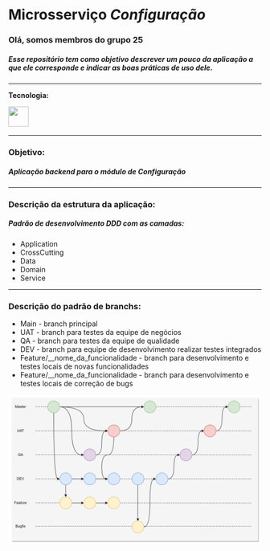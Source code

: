 # Microsserviço <i>Configuração</i>

<h3>Olá, somos membros do grupo 25</h3>

<h5>
Esse repositório tem como objetivo descrever um pouco da aplicação a que ele corresponde e indicar as boas práticas de uso dele.
</h5>

<hr>

<b>Tecnologia:</b>

<img src="https://cdn.jsdelivr.net/gh/devicons/devicon@latest/icons/csharp/csharp-original.svg" width="40" height="40" />
          
<hr>
<h3>Objetivo:</h3>
<h5>Aplicação backend para o módulo de <i>Configuração</i></h5>

<hr>
<h3>Descrição da estrutura da aplicação:</h3>
<h5>Padrão de desenvolvimento DDD com as camadas:</h5>
<ul>
    <li>Application</li>
    <li>CrossCutting</li>
    <li>Data</li>
    <li>Domain</li>
    <li>Service</li>
</ul>

<hr>
<h3>Descrição do padrão de branchs:</h3>
<ul>
    <li>Main - branch principal
    <li>UAT  - branch para testes da equipe de negócios
    <li>QA   - branch para testes da equipe de qualidade
    <li>DEV  - branch para equipe de desenvolvimento realizar testes integrados
    <li>Feature/__nome_da_funcionalidade - branch para desenvolvimento e testes locais de novas funcionalidades
        <li>Feature/__nome_da_funcionalidade - branch para desenvolvimento e testes locais de correção de bugs
</ul>


![alt text](image.png)


